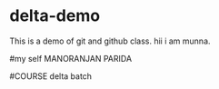 # delta-demo
This is a demo of git and github class.
hii i am munna.

#my self
   MANORANJAN PARIDA

#COURSE 
    delta batch
